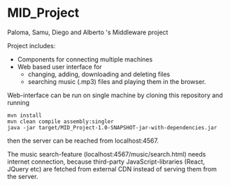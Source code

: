 # MID_Project
Paloma, Samu, Diego and Alberto 's Middleware project

Project includes:
* Components for connecting multiple machines
* Web based user interface for
	* changing, adding, downloading and deleting files
	* searching music (.mp3) files and playing them in the browser.

Web-interface can be run on single machine by cloning this repository and running

```
mvn install
mvn clean compile assembly:singler
java -jar target/MID_Project-1.0-SNAPSHOT-jar-with-dependencies.jar
```

then the server can be reached from localhost:4567.

The music search-feature (localhost:4567/music/search.html) needs internet connection, because
third-party JavaScript-libraries (React, JQuery etc) are fetched from external CDN instead of serving
them from the server.
